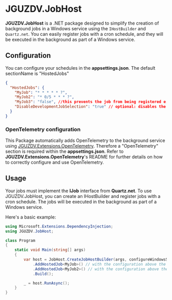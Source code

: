 # JGUZDV.JobHost

**JGUZDV.JobHost** is a .NET package designed to simplify the creation of background jobs in a Windows service using the `IHostBuilder` and `Quartz.net`. You can easily register jobs with a cron schedule, and they will be executed in the background as part of a Windows service.

## Configuration
You can configure your schedules in the **appsettings.json**. The default sectionName is "HostedJobs"
```json
{
  "HostedJobs": {
    "MyJob": "* * * * * ?",
    "MyJob2": "* 0/5 * * * ?",
    "MyJob3": "false", //this prevents the job from being registered e.g. for appsettings.development.json
    "DisableDevelopmentJobSelection": "true" // optional: disables the job selestion screen and runs the jobs with the given schedule in appsettings.Development.json
  }
}
```

### OpenTelemetry configuration
This Package automatically adds OpenTelemetry to the background service using [JGUZDV.Extensions.OpenTelemetry](https://github.com/jguzdv/NuGet-Packages/tree/main/libraries/JGUZDV.Extensions.OpenTelemetry/src). Therefore a "OpenTelemetry" section is required within the **appsettings.json**.
Refer to **JGUZDV.Extensions.OpenTelemetry**'s README for further details on how to correctly configure and use OpenTelemetry.

## Usage
Your jobs must implement the **IJob** interface from **Quartz.net**.
To use JGUZDV.JobHost, you can create an IHostBuilder and register jobs with a cron schedule. 
The jobs will be executed in the background as part of a Windows service.

Here's a basic example:

```csharp
using Microsoft.Extensions.DependencyInjection;
using JGUZDV.JobHost;

class Program
{
    static void Main(string[] args)
    {
        var host = JobHost.CreateJobHostBuilder(args, configureWindowsService, quartzHostedServiceOptions)
            .AddHostedJob<MyJob>() // with the configuration above the job runs every second
            .AddHostedJob<MyJob2>() // with the configuration above the job runs every 5 minutes (at 0, 5, 10, 15.... etc Minutes)
            .Build();

        _ = host.RunAsync();
    }
}
```
